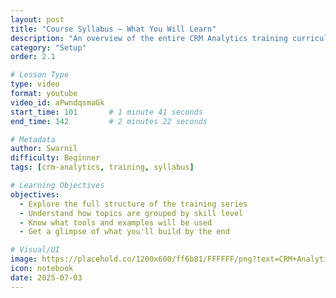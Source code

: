 ```yaml
---
layout: post
title: "Course Syllabus – What You Will Learn"
description: "An overview of the entire CRM Analytics training curriculum. Understand what topics will be covered and how the learning path is structured."
category: "Setup"
order: 2.1

# Lesson Type
type: video
format: youtube
video_id: aPwndqsmaGk
start_time: 101       # 1 minute 41 seconds
end_time: 142         # 2 minutes 22 seconds

# Metadata
author: Swarnil
difficulty: Beginner
tags: [crm-analytics, training, syllabus]

# Learning Objectives
objectives:
  - Explore the full structure of the training series
  - Understand how topics are grouped by skill level
  - Know what tools and examples will be used
  - Get a glimpse of what you'll build by the end

# Visual/UI
image: https://placehold.co/1200x600/ff6b81/FFFFFF/png?text=CRM+Analytics+Syllabus
icon: notebook
date: 2025-07-03
---
```

